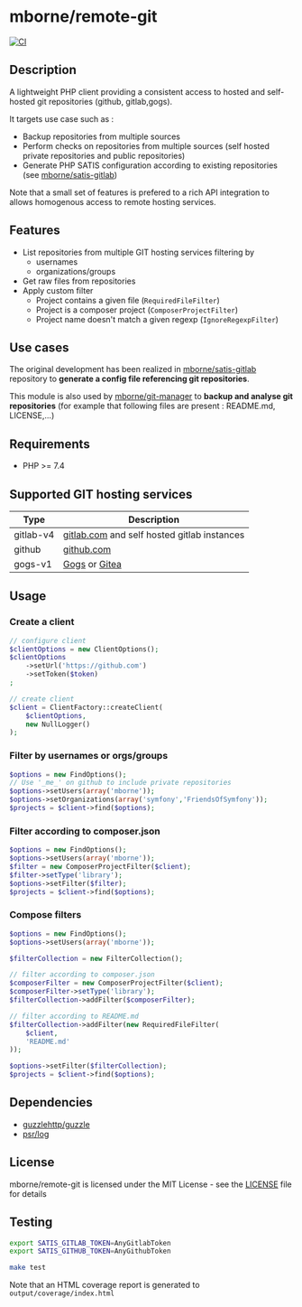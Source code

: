 # mborne/remote-git

[![CI](https://github.com/mborne/remote-git/actions/workflows/ci.yml/badge.svg)](https://github.com/mborne/remote-git/actions/workflows/ci.yml)

## Description

A lightweight PHP client providing a consistent access to hosted and self-hosted git repositories (github, gitlab,gogs).

It targets use case such as :

* Backup repositories from multiple sources
* Perform checks on repositories from multiple sources (self hosted private repositories and public repositories)
* Generate PHP SATIS configuration according to existing repositories (see [mborne/satis-gitlab](https://github.com/mborne/satis-gitlab))

Note that a small set of features is prefered to a rich API integration to allows homogenous access to remote hosting services.


## Features

* List repositories from multiple GIT hosting services filtering by
    * usernames
    * organizations/groups
* Get raw files from repositories
* Apply custom filter
    * Project contains a given file (`RequiredFileFilter`)
    * Project is a composer project (`ComposerProjectFilter`)
    * Project name doesn't match a given regexp (`IgnoreRegexpFilter`)

## Use cases

The original development has been realized in [mborne/satis-gitlab](https://github.com/mborne/satis-gitlab) repository to **generate a config file referencing git repositories**.

This module is also used by [mborne/git-manager](https://github.com/mborne/git-manager#git-manager) to **backup and analyse git repositories** (for example that following files are present : README.md, LICENSE,...)

## Requirements

* PHP >= 7.4

## Supported GIT hosting services

| Type      | Description                                                              |
| --------- | ------------------------------------------------------------------------ |
| gitlab-v4 | [gitlab.com](https://about.gitlab.com/) and self hosted gitlab instances |
| github    | [github.com](https://github.com)                                         |
| gogs-v1   | [Gogs](https://gogs.io/) or [Gitea](https://gitea.io/)                   |

## Usage

### Create a client

```php
// configure client
$clientOptions = new ClientOptions();
$clientOptions
    ->setUrl('https://github.com')
    ->setToken($token)
;

// create client
$client = ClientFactory::createClient(
    $clientOptions,
    new NullLogger()
);
```

### Filter by usernames or orgs/groups

```php
$options = new FindOptions();
// Use '_me_' on github to include private repositories
$options->setUsers(array('mborne'));
$options->setOrganizations(array('symfony','FriendsOfSymfony'));
$projects = $client->find($options);
```

### Filter according to composer.json

```php
$options = new FindOptions();
$options->setUsers(array('mborne'));
$filter = new ComposerProjectFilter($client);
$filter->setType('library');
$options->setFilter($filter);
$projects = $client->find($options);
```

### Compose filters

```php
$options = new FindOptions();
$options->setUsers(array('mborne'));

$filterCollection = new FilterCollection();

// filter according to composer.json
$composerFilter = new ComposerProjectFilter($client);
$composerFilter->setType('library');
$filterCollection->addFilter($composerFilter);

// filter according to README.md
$filterCollection->addFilter(new RequiredFileFilter(
    $client,
    'README.md'
));

$options->setFilter($filterCollection);
$projects = $client->find($options);
```

## Dependencies

* [guzzlehttp/guzzle](https://packagist.org/packages/guzzlehttp/guzzle)
* [psr/log](https://packagist.org/packages/psr/log)


## License

mborne/remote-git is licensed under the MIT License - see the [LICENSE](LICENSE) file for details


## Testing

```bash
export SATIS_GITLAB_TOKEN=AnyGitlabToken
export SATIS_GITHUB_TOKEN=AnyGithubToken

make test
```

Note that an HTML coverage report is generated to `output/coverage/index.html`
